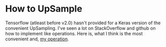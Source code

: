 # How to UpSample

Tensorflow (atleast before v2.0) hasn't provided for a Keras version of the convenient UpSampling. I've seen a lot on StackOverflow and github on how to implement like operations. Here is, what I think is the most convenient and, [my operation](./tf_UpSampling2D.py). 










